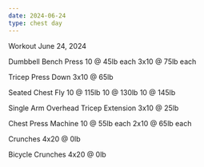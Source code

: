 ```yaml
---
date: 2024-06-24
type: chest day
---
```

Workout June 24, 2024

Dumbbell Bench Press
10 @ 45lb each
3x10 @ 75lb each

Tricep Press Down
3x10 @ 65lb

Seated Chest Fly
10 @ 115lb
10 @ 130lb
10 @ 145lb

Single Arm Overhead Tricep Extension
3x10 @ 25lb

Chest Press Machine
10 @ 55lb each
2x10 @ 65lb each

Crunches
4x20 @ 0lb

Bicycle Crunches 
4x20 @ 0lb